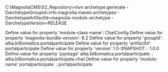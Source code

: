 

C:\MagnoliaCMS\02_Repository>mvn archetype:generate -DarchetypeGroupId=info.magnolia.maven.archetypes -DarchetypeArtifactId=magnolia-module-archetype -DarchetypeVersion=RELEASE

Define value for property 'module-class-name': ChatConfig
Define value for property 'magnolia-bundle-version': 6.2
Define value for property 'groupId': altia.bilbomatica.portalparticipate
Define value for property 'artifactId': portalparticipate
Define value for property 'version' 1.0-SNAPSHOT: : 1.0.0
Define value for property 'package' altia.bilbomatica.portalparticipate: : altia.bilbomatica.portalparticipate.chat
Define value for property 'module-name' portalparticipate: : portalparticipate